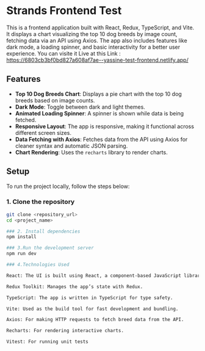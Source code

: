 # Strands Frontend Test

This is a frontend application built with React, Redux, TypeScript, and Vite. It displays a chart visualizing the top 10 dog breeds by image count, fetching data via an API using Axios. The app also includes features like dark mode, a loading spinner, and basic interactivity for a better user experience.
You can visite it Live at this Link : https://6803cb3bf0bd827a608af7ae--yassine-test-frontend.netlify.app/
## Features
- **Top 10 Dog Breeds Chart**: Displays a pie chart with the top 10 dog breeds based on image counts.
- **Dark Mode**: Toggle between dark and light themes.
- **Animated Loading Spinner**: A spinner is shown while data is being fetched.
- **Responsive Layout**: The app is responsive, making it functional across different screen sizes.
- **Data Fetching with Axios**: Fetches data from the API using Axios for cleaner syntax and automatic JSON parsing.
- **Chart Rendering**: Uses the `recharts` library to render charts.

## Setup

To run the project locally, follow the steps below:

### 1. Clone the repository

```bash
git clone <repository_url>
cd <project_name>

### 2. Install dependencies
npm install

### 3.Run the development server
npm run dev

### 4.Technologies Used

React: The UI is built using React, a component-based JavaScript library.

Redux Toolkit: Manages the app’s state with Redux.

TypeScript: The app is written in TypeScript for type safety.

Vite: Used as the build tool for fast development and bundling.

Axios: For making HTTP requests to fetch breed data from the API.

Recharts: For rendering interactive charts.

Vitest: For running unit tests
